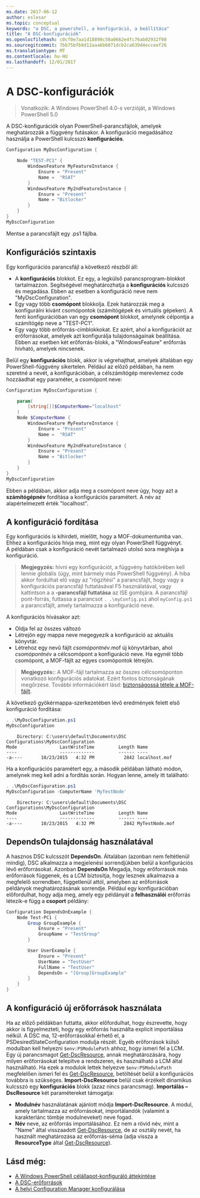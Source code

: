 ```yaml
---
ms.date: 2017-06-12
author: eslesar
ms.topic: conceptual
keywords: "a DSC, a powershell, a konfiguráció, a beállítása"
title: "A DSC-konfigurációk"
ms.openlocfilehash: c0cf0e7aa1d18898c50a0662e4fc76ab02932f08
ms.sourcegitcommit: 7bb75bfb8d12aaa6b6071dcb2ca639d4ecceef26
ms.translationtype: MT
ms.contentlocale: hu-HU
ms.lasthandoff: 12/01/2017
---
```

# <a name="dsc-configurations"></a>A DSC-konfigurációk

>Vonatkozik: A Windows PowerShell 4.0-s verzióját, a Windows PowerShell 5.0

A DSC-konfigurációk olyan PowerShell-parancsfájlok, amelyek meghatározzák a függvény futásakor. A konfiguráció megadásához használja a PowerShell kulcsszó **konfigurációs**.

```powershell
Configuration MyDscConfiguration {

    Node "TEST-PC1" {
        WindowsFeature MyFeatureInstance {
            Ensure = "Present"
            Name =  "RSAT"
        }
        WindowsFeature My2ndFeatureInstance {
            Ensure = "Present"
            Name = "Bitlocker"
        }
    }
}
MyDscConfiguration

```

Mentse a parancsfájlt egy .ps1 fájlba.

## <a name="configuration-syntax"></a>Konfigurációs szintaxis

Egy konfigurációs parancsfájl a következő részből áll:

- A **konfigurációs** blokkot. Ez egy, a legkülső parancsprogram-blokkot tartalmazzon. Segítségével meghatározhatja a **konfigurációs** kulcsszó és megadása. Ebben az esetben a konfiguráció neve nem "MyDscConfiguration".
- Egy vagy több **csomópont** blokkolja. Ezek határozzák meg a konfigurálni kívánt csomópontok (számítógépek és virtuális gépeken). A fenti konfigurációban van egy **csomópont** blokkot, amelynek célpontja a számítógép neve a "TEST-PC1".
- Egy vagy több erőforrás-címblokkokat. Ez azért, ahol a konfigurációt az erőforrásokat, amelyek azt konfigurálja tulajdonságainak beállítása. Ebben az esetben két erőforrás-blokk, a "WindowsFeature" erőforrás hívható, amelyek nincsenek.

Belül egy **konfigurációs** blokk, akkor is végrehajthat, amelyek általában egy PowerShell-függvény sikertelen. Például az előző példában, ha nem szeretné a nevét, a konfigurációban, a célszámítógép merevlemez code hozzáadhat egy paraméter, a csomópont neve:

```powershell
Configuration MyDscConfiguration {

    param(
        [string[]]$ComputerName="localhost"
    )
    Node $ComputerName {
        WindowsFeature MyFeatureInstance {
            Ensure = "Present"
            Name =  "RSAT"
        }
        WindowsFeature My2ndFeatureInstance {
            Ensure = "Present"
            Name = "Bitlocker"
        }
    }
}
MyDscConfiguration

```

Ebben a példában, akkor adja meg a csomópont neve úgy, hogy azt a **számítógépnév** fordítása a konfigurációs paramétert. A név az alapértelmezett érték "localhost".

## <a name="compiling-the-configuration"></a>A konfiguráció fordítása

Egy konfigurációs is kihirdeti, mielőtt, hogy a MOF-dokumentumba van. Ehhez a konfigurációs hívja meg, mint egy olyan PowerShell függvényt.  
A példában csak a konfiguráció nevét tartalmazó utolsó sora meghívja a konfiguráció.

>**Megjegyzés:** hívni egy konfigurációt, a függvény hatókörében kell lennie globális (úgy, mint bármely más PowerShell függvény). 
>A hiba akkor fordulhat elő vagy az "rögzítési" a parancsfájlt, hogy vagy a konfigurációs parancsfájl futtatásával F5 használatával, vagy kattintson a a **-parancsfájl futtatása** az ISE gombjára. 
>A parancsfájl pont-forrás, futtassa a parancsot `. .\myConfig.ps1` ahol `myConfig.ps1` a parancsfájlt, amely tartalmazza a konfiguráció neve.

A konfigurációs hívásakor azt:

- Oldja fel az összes változó 
- Létrejön egy mappa neve megegyezik a konfiguráció az aktuális könyvtár.
- Létrehoz egy nevű fájlt _csomópontnév_.mof új könyvtárban, ahol _csomópontnév_ a célcsomópont a konfiguráció neve. 
    Ha egynél több csomópont, a MOF-fájlt az egyes csomópontok létrejön.

>**Megjegyzés:**: A MOF-fájl tartalmazza az összes célcsomóponton vonatkozó konfigurációs adatokat. Ezért fontos biztonságának megőrzése. 
>További információkért lásd: [biztonságossá tétele a MOF-fájlt](secureMOF.md).

A következő gyökérmappa-szerkezetében lévő eredmények felett első konfiguráció fordítása:

```powershell
. .\MyDscConfiguration.ps1
MyDscConfiguration
```

```
    Directory: C:\users\default\Documents\DSC Configurations\MyDscConfiguration
Mode                LastWriteTime         Length Name                                                                                              
----                -------------         ------ ----                                                                                         
-a----       10/23/2015   4:32 PM           2842 localhost.mof
```  

Ha a konfigurációs paramétert egy, a második példában látható módon, amelynek meg kell adni a fordítás során. Hogyan lenne, amely itt található:

```powershell
. .\MyDscConfiguration.ps1
MyDscConfiguration -ComputerName 'MyTestNode'
```

```
    Directory: C:\users\default\Documents\DSC Configurations\MyDscConfiguration
Mode                LastWriteTime         Length Name                                                                                              
----                -------------         ------ ----                                                                                         
-a----       10/23/2015   4:32 PM           2842 MyTestNode.mof
```      

## <a name="using-dependson"></a>DependsOn tulajdonság használatával

A hasznos DSC kulcsszót **DependsOn**. Általában (azonban nem feltétlenül mindig), DSC alkalmazza a megjelenési sorrendjükben belül a konfigurációs lévő erőforrásokat. Azonban **DependsOn** Megadja, hogy erőforrások más erőforrások függenek, és a LCM biztosítja, hogy lesznek alkalmazva a megfelelő sorrendben, függetlenül attól, amelyben az erőforrások példányok meghatározásának sorrendje. Például egy konfigurációban előfordulhat, hogy adja meg, amely egy példányát a **felhasználói** erőforrás létezik-e függ a **csoport** példány:

```powershell
Configuration DependsOnExample {
    Node Test-PC1 {
        Group GroupExample {
            Ensure = "Present"
            GroupName = "TestGroup"
        }

        User UserExample {
            Ensure = "Present"
            UserName = "TestUser"
            FullName = "TestUser"
            DependsOn = "[Group]GroupExample"
        }
    }
}

```

## <a name="using-new-resources-in-your-configuration"></a>A konfiguráció új erőforrások használata

Ha az előző példákban futtatta, akkor előfordulhat, hogy észrevette, hogy akkor is figyelmezteti, hogy egy erőforrás használta explicit importálása nélkül.
A DSC ma, 12-erőforrásokkal érhető el, a PSDesiredStateConfiguration modulja részét. Egyéb erőforrások külső modulban kell helyezni `$env:PSModulePath` ahhoz, hogy ismeri fel a LCM. Egy új parancsmagot [Get-DscResource](https://technet.microsoft.com/en-us/library/dn521625.aspx), annak meghatározására, hogy milyen erőforrásokat telepítve a rendszeren, és használható a LCM által használható. Ha ezek a modulok lettek helyezve `$env:PSModulePath` megfelelően ismeri fel és [Get-DscResource](https://technet.microsoft.com/en-us/library/dn521625.aspx), betöltését belül a konfigurációs továbbra is szükséges. 
**Import-DscResource** belül csak érzékelt dinamikus kulcsszó egy **konfigurációs** blokk (azaz nincs parancsmag). 
**Importálás – DscResource** két paramétereket támogatja:
- **Modulnév** használatának ajánlott módja **Import-DscResource**. A modul, amely tartalmazza az erőforrásokat, importálandók (valamint a karakterlánc tömbje modulneveket) neve fogad. 
- **Név** neve, az erőforrás importálásához. Ez nem a rövid név, mint a "Name" által visszaadott [Get-DscResource](https://technet.microsoft.com/en-us/library/dn521625.aspx), de az osztály nevét, ha használt meghatározása az erőforrás-séma (adja vissza a **ResourceType** által [Get-DscResource](https://technet.microsoft.com/en-us/library/dn521625.aspx)). 

## <a name="see-also"></a>Lásd még:
* [A Windows PowerShell célállapot-konfiguráló áttekintése](overview.md)
* [A DSC-erőforrások](resources.md)
* [A helyi Configuration Manager konfigurálása](metaConfig.md)

